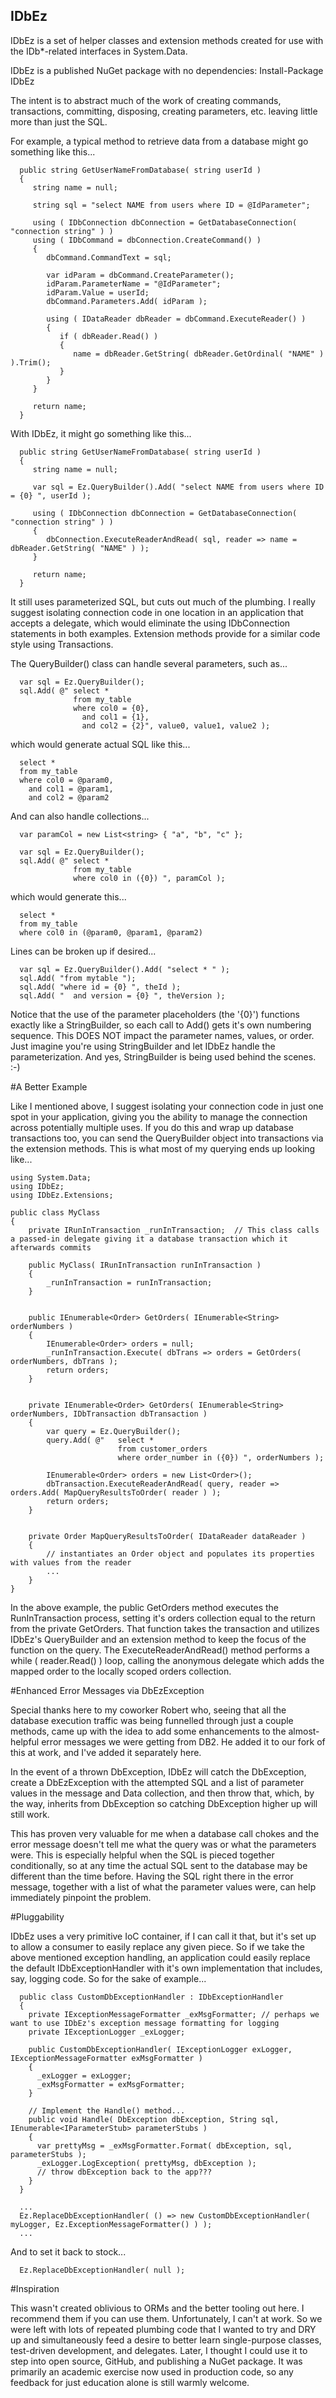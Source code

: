 ## IDbEz

IDbEz is a set of helper classes and extension methods created for use with the IDb*-related interfaces in System.Data.

IDbEz is a published NuGet package with no dependencies: Install-Package IDbEz

The intent is to abstract much of the work of creating commands, transactions, committing, disposing, creating parameters, etc. leaving little more than just the SQL.

For example, a typical method to retrieve data from a database might go something like this...

      public string GetUserNameFromDatabase( string userId )
      {
         string name = null;

         string sql = "select NAME from users where ID = @IdParameter";

         using ( IDbConnection dbConnection = GetDatabaseConnection( "connection string" ) )
         using ( IDbCommand = dbConnection.CreateCommand() )
         {
            dbCommand.CommandText = sql;

            var idParam = dbCommand.CreateParameter();
            idParam.ParameterName = "@IdParameter";
            idParam.Value = userId;
            dbCommand.Parameters.Add( idParam );

            using ( IDataReader dbReader = dbCommand.ExecuteReader() )
            {
               if ( dbReader.Read() )
               {
                  name = dbReader.GetString( dbReader.GetOrdinal( "NAME" ) ).Trim();
               }
            }
         }

         return name;
      }

With IDbEz, it might go something like this...

      public string GetUserNameFromDatabase( string userId )
      {
         string name = null;

         var sql = Ez.QueryBuilder().Add( "select NAME from users where ID = {0} ", userId );

         using ( IDbConnection dbConnection = GetDatabaseConnection( "connection string" ) )
         {
            dbConnection.ExecuteReaderAndRead( sql, reader => name = dbReader.GetString( "NAME" ) );
         }

         return name;
      }

It still uses parameterized SQL, but cuts out much of the plumbing. I really suggest isolating connection code in one location in an application that accepts a delegate, which would eliminate the using IDbConnection statements in both examples. Extension methods provide for a similar code style using Transactions.

The QueryBuilder() class can handle several parameters, such as...

      var sql = Ez.QueryBuilder();
      sql.Add( @" select *
                  from my_table
                  where col0 = {0},
                    and col1 = {1},
                    and col2 = {2}", value0, value1, value2 );

which would generate actual SQL like this...

      select *
      from my_table
      where col0 = @param0,
        and col1 = @param1,
        and col2 = @param2

And can also handle collections...

      var paramCol = new List<string> { "a", "b", "c" };

      var sql = Ez.QueryBuilder();
      sql.Add( @" select *
                  from my_table
                  where col0 in ({0}) ", paramCol );

which would generate this...

      select *
      from my_table
      where col0 in (@param0, @param1, @param2)
	  
Lines can be broken up if desired...

	  var sql = Ez.QueryBuilder().Add( "select * " );
	  sql.Add( "from mytable ");
	  sql.Add( "where id = {0} ", theId );
	  sql.Add( "  and version = {0} ", theVersion );

Notice that the use of the parameter placeholders (the '{0}') functions exactly like a StringBuilder, so each call to Add() gets it's own numbering sequence. This DOES NOT impact the parameter names, values, or order. Just imagine you're using StringBuilder and let IDbEz handle the parameterization. And yes, StringBuilder is being used behind the scenes. :-)

#A Better Example

Like I mentioned above, I suggest isolating your connection code in just one spot in your application, giving you the ability to manage the connection across potentially multiple uses. If you do this and wrap up database transactions too, you can send the QueryBuilder object into transactions via the extension methods. This is what most of my querying ends up looking like...

	using System.Data;
	using IDbEz;
	using IDbEz.Extensions;
	
	public class MyClass
	{
		private IRunInTransaction _runInTransaction;  // This class calls a passed-in delegate giving it a database transaction which it afterwards commits

		public MyClass( IRunInTransaction runInTransaction )
		{
			_runInTransaction = runInTransaction;
		}


		public IEnumerable<Order> GetOrders( IEnumerable<String> orderNumbers )
		{
			IEnumerable<Order> orders = null;
			_runInTransaction.Execute( dbTrans => orders = GetOrders( orderNumbers, dbTrans );
			return orders;
		}
		
		
		private IEnumerable<Order> GetOrders( IEnumerable<String> orderNumbers, IDbTransaction dbTransaction )
		{
			var query = Ez.QueryBuilder();
			query.Add( @"	select *
			                from customer_orders 
			                where order_number in ({0}) ", orderNumbers );

			IEnumerable<Order> orders = new List<Order>();
			dbTransaction.ExecuteReaderAndRead( query, reader => orders.Add( MapQueryResultsToOrder( reader ) );
			return orders;
		}
		
		
		private Order MapQueryResultsToOrder( IDataReader dataReader )
		{
			// instantiates an Order object and populates its properties with values from the reader
			...
		}
	}
	  
In the above example, the public GetOrders method executes the RunInTransaction process, setting it's orders collection equal to the return from the private GetOrders. That function takes the transaction and utilizes IDbEz's QueryBuilder and an extension method to keep the focus of the function on the query. The ExecuteReaderAndRead() method performs a while ( reader.Read() ) loop, calling the anonymous delegate which adds the mapped order to the locally scoped orders collection.

#Enhanced Error Messages via DbEzException

Special thanks here to my coworker Robert who, seeing that all the database execution traffic was being funnelled through just a couple methods, came up with the idea to add some enhancements to the almost-helpful error messages we were getting from DB2. He added it to our fork of this at work, and I've added it separately here.

In the event of a thrown DbException, IDbEz will catch the DbException, create a DbEzException with the attempted SQL and a list of parameter values in the message and Data collection, and then throw that, which, by the way, inherits from DbException so catching DbException higher up will still work.

This has proven very valuable for me when a database call chokes and the error message doesn't tell me what the query was or what the parameters were. This is especially 
helpful when the SQL is pieced together conditionally, so at any time the actual SQL sent to the database may be different than the time before. Having the SQL right there in the error message, together with a list of what the parameter values were, can help immediately pinpoint the problem.

#Pluggability

IDbEz uses a very primitive IoC container, if I can call it that, but it's set up to allow a consumer to easily replace any given piece. So if we take the above mentioned exception handling, an application could easily replace the default IDbExceptionHandler with it's own implementation that includes, say, logging code. So for the sake of example...

	  public class CustomDbExceptionHandler : IDbExceptionHandler
	  {
	    private IExceptionMessageFormatter _exMsgFormatter; // perhaps we want to use IDbEz's exception message formatting for logging
	    private IExceptionLogger _exLogger;
		
	    public CustomDbExceptionHandler( IExceptionLogger exLogger, IExceptionMessageFormatter exMsgFormatter )
		{
		  _exLogger = exLogger;
		  _exMsgFormatter = exMsgFormatter;
		}
	  
	    // Implement the Handle() method...
	    public void Handle( DbException dbException, String sql, IEnumerable<IParameterStub> parameterStubs )
		{
		  var prettyMsg = _exMsgFormatter.Format( dbException, sql, parameterStubs );
		  _exLogger.LogException( prettyMsg, dbException );
		  // throw dbException back to the app???
		}
	  }
	  
	  ...
	  Ez.ReplaceDbExceptionHandler( () => new CustomDbExceptionHandler( myLogger, Ez.ExceptionMessageFormatter() ) );
	  ...

And to set it back to stock...

	  Ez.ReplaceDbExceptionHandler( null );
	  
#Inspiration

This wasn't created oblivious to ORMs and the better tooling out here. I recommend them if you can use them. Unfortunately, I can't at work. So we were left with lots of repeated plumbing code that I wanted to try and DRY up and simultaneously feed a desire to better learn single-purpose classes, test-driven development, and delegates. Later, I thought I could use it to step into open source, GitHub, and publishing a NuGet package. It was primarily an academic exercise now used in production code, so any feedback for just education alone is still warmly welcome.
